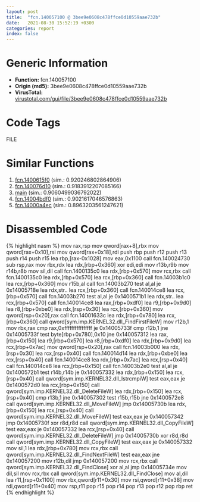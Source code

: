 ```yaml
---
layout: post
title:  "fcn.140057100 @ 3bee9e0608c478ffce0d10559aae732b"
date:   2021-08-30 15:52:19 +0300
categories: report
index: false
---
```


# Generic Information
- **Function:** fcn.140057100
- **Origin (md5):** 3bee9e0608c478ffce0d10559aae732b
- **VirusTotal:** [virustotal.com/gui/file/3bee9e0608c478ffce0d10559aae732b][virustotal_ref]

# Code Tags
<span class="tag" id="FILE">FILE</span>


# Similar Functions

1. [fcn.1400615f0][similar_1_ref] (sim.: 0.920246802864906)
2. [fcn.140076d10][similar_2_ref] (sim.: 0.9183912207085166)
3. [main][similar_3_ref] (sim.: 0.9060499036792022)
4. [fcn.14004bdf0][similar_4_ref] (sim.: 0.9021617046576863)
5. [fcn.14000a4ec][similar_5_ref] (sim.: 0.8963203561247621)


# Disassembled Code

{% highlight nasm %}
mov rax,rsp
mov qword[rax+8],rbx
mov qword[rax+0x10],rsi
mov qword[rax+0x18],rdi
push rbp
push r12
push r13
push r14
push r15
lea rbp,[rax-0x1028]
mov eax,0x1100
call fcn.140024730
sub rsp,rax
mov rbx,rdx
lea rdx,[rbp+0x360]
xor edi,edi
mov r13b,r9b
mov r14b,r8b
mov sil,dil
call fcn.1400135c0
lea rdx,[rbp+0x570]
mov rcx,rbx
call fcn.1400135c0
lea rdx,[rbp+0x570]
lea rcx,[rbp+0x360]
call fcn.14003b1c0
lea rcx,[rbp+0x360]
mov r15b,al
call fcn.14003b270
test al,al
je 0x14005718e
lea rdx,str..
lea rcx,[rbp+0x360]
call fcn.140014ce8
lea rcx,[rbp+0x570]
call fcn.14003b270
test al,al
je 0x1400571b1
lea rdx,str..
lea rcx,[rbp+0x570]
call fcn.140014ce8
lea rax,[rbp+0xdf0]
lea r9,[rbp+0x9d0]
lea r8,[rbp+0xbe0]
lea rdx,[rsp+0x30]
lea rcx,[rbp+0x360]
mov qword[rsp+0x20],rax
call fcn.14001633c
lea rdx,[rbp+0x780]
lea rcx,[rbp+0x360]
call qword[sym.imp.KERNEL32.dll_FindFirstFileW]
mov r12b,1
mov rbx,rax
cmp rax,0xffffffffffffffff
je 0x14005733f
cmp r12b,1
jne 0x14005733f
test byte[rbp+0x780],0x10
jne 0x140057312
lea rax,[rbp+0x150]
lea r9,[rbp+0x570]
lea r8,[rbp+0xdf0]
lea rdx,[rbp+0x9d0]
lea rcx,[rbp+0x7ac]
mov qword[rsp+0x20],rax
call fcn.14003b000
lea rdx,[rsp+0x30]
lea rcx,[rsp+0x40]
call fcn.140014d14
lea rdx,[rbp+0xbe0]
lea rcx,[rsp+0x40]
call fcn.140014ce8
lea rdx,[rbp+0x7ac]
lea rcx,[rsp+0x40]
call fcn.140014ce8
lea rcx,[rbp+0x150]
call fcn.14003b2e0
test al,al
je 0x1400572b1
test r14b,r14b
je 0x140057332
lea rdx,[rbp+0x150]
lea rcx,[rsp+0x40]
call qword[sym.imp.KERNEL32.dll_lstrcmpiW]
test eax,eax
je 0x1400572d0
lea rcx,[rbp+0x150]
call qword[sym.imp.KERNEL32.dll_DeleteFileW]
lea rdx,[rbp+0x150]
lea rcx,[rsp+0x40]
cmp r13b,1
jne 0x140057302
test r15b,r15b
jne 0x1400572e8
call qword[sym.imp.KERNEL32.dll_MoveFileW]
jmp 0x14005730b
lea rdx,[rbp+0x150]
lea rcx,[rsp+0x40]
call qword[sym.imp.KERNEL32.dll_MoveFileW]
test eax,eax
je 0x140057342
jmp 0x14005730f
xor r8d,r8d
call qword[sym.imp.KERNEL32.dll_CopyFileW]
test eax,eax
je 0x140057332
lea rcx,[rsp+0x40]
call qword[sym.imp.KERNEL32.dll_DeleteFileW]
jmp 0x14005730b
xor r8d,r8d
call qword[sym.imp.KERNEL32.dll_CopyFileW]
test eax,eax
je 0x140057332
mov sil,1
lea rdx,[rbp+0x780]
mov rcx,rbx
call qword[sym.imp.KERNEL32.dll_FindNextFileW]
test eax,eax
jne 0x140057200
mov r12b,dil
jmp 0x140057200
mov rcx,rbx
call qword[sym.imp.KERNEL32.dll_FindClose]
xor al,al
jmp 0x14005734e
mov dil,sil
mov rcx,rbx
call qword[sym.imp.KERNEL32.dll_FindClose]
mov al,dil
lea r11,[rsp+0x1100]
mov rbx,qword[r11+0x30]
mov rsi,qword[r11+0x38]
mov rdi,qword[r11+0x40]
mov rsp,r11
pop r15
pop r14
pop r13
pop r12
pop rbp
ret
{% endhighlight %}


[similar_1_ref]: /report/fcn.1400615f0@3bee9e0608c478ffce0d10559aae732b
[similar_2_ref]: /report/fcn.140076d10@3bee9e0608c478ffce0d10559aae732b
[similar_3_ref]: /report/main@aa94a542c4d350c292b6898de288bcf0
[similar_4_ref]: /report/fcn.14004bdf0@3bee9e0608c478ffce0d10559aae732b
[similar_5_ref]: /report/fcn.14000a4ec@c4af5ec7826361dc5a22db79be296638
[virustotal_ref]: https://www.virustotal.com/gui/file/3bee9e0608c478ffce0d10559aae732b